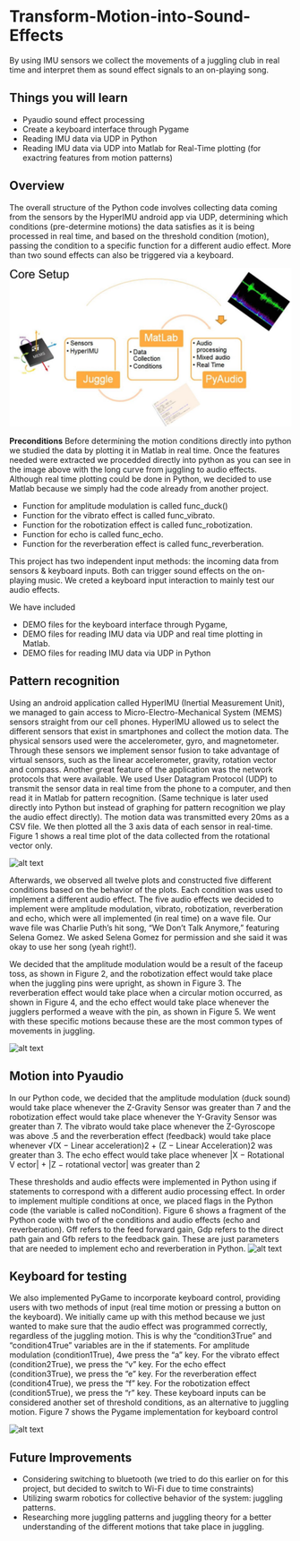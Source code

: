 # Transform-Motion-into-Sound-Effects
By using IMU sensors we collect the movements of a juggling club in real time and interpret them as sound effect signals to an on-playing song.

## Things you will learn
* Pyaudio sound effect processing
* Create a keyboard interface through Pygame
* Reading IMU data via UDP in Python
* Reading IMU data via UDP into Matlab for Real-Time plotting (for exactring features from motion patterns)

## Overview
The overall structure of the Python code involves collecting data coming from the sensors by the HyperIMU android app via UDP, determining which conditions (pre-determine motions) the data satisfies as it is being processed in real time, and based on the threshold condition (motion), passing the condition to a specific function for a different audio effect. More than two sound effects can also be triggered via a keyboard.

![alt text](README_images/club_setup.JPG "Description goes here")

**Preconditions**
Before determining the motion conditions directly into python we studied the data by plotting it in Matlab in real time. Once the features needed were extracted we procedded directly into python as you can see in the image above with the long curve from juggling to audio effects. Although real time plotting could be done in Python, we decided to use Matlab because we simply had the code already from another project.

* Function for amplitude modulation is called func_duck() 
* Function for the vibrato effect is called func_vibrato.
* Function for the robotization effect is called func_robotization.
* Function for echo is called func_echo.
* Function for the reverberation effect is called func_reverberation.

This project has two independent input methods: the incoming data from sensors & keyboard inputs. Both can trigger sound effects on the on-playing music. We creted a keyboard input interaction to mainly test our audio effects. 

We have included 
* DEMO files for the keyboard interface through Pygame,
* DEMO files for reading IMU data via UDP and real time plotting in Matlab.
* DEMO files for reading IMU data via UDP in Python

## Pattern recognition
Using an android application called HyperIMU (Inertial Measurement Unit), we managed to gain access to Micro-Electro-Mechanical System (MEMS) sensors straight from our cell phones. HyperIMU allowed us to select the different sensors that exist in smartphones and collect the motion data. The physical sensors used were the accelerometer, gyro, and magnetometer. Through these sensors we implement sensor fusion to take advantage of virtual sensors, such as the linear accelerometer, gravity, rotation vector and compass. Another great feature of the application was the network protocols that were available. We used User Datagram Protocol (UDP) to transmit the sensor data in real time from the phone to a computer, and then read it in Matlab for pattern recognition. (Same technique is later used directly into Python but instead of graphing for pattern recognition we play the audio effect directly). The motion data was transmitted every 20ms as a CSV file. We then plotted all the 3 axis data of each sensor in real-time. Figure 1 shows a real time plot of the data collected from the rotational vector only.

![alt text](README_Images/Segnet.png "Description goes here")

Afterwards, we observed all twelve plots and constructed five different conditions based on the behavior of the plots. Each condition was used to implement a different audio effect. The five audio effects we decided to implement were amplitude modulation, vibrato, robotization, reverberation and echo, which were all implemented (in real time) on a wave file. Our wave file was Charlie Puth’s hit song, “We Don’t Talk Anymore,” featuring Selena Gomez. We asked Selena Gomez for permission and she said it was okay to use her song (yeah right!). 

 We decided that the amplitude modulation would be a result of the faceup toss, as shown in Figure 2, and the robotization effect would take place when the juggling pins were upright, as shown in Figure 3. The reverberation effect would take place when a circular motion occurred, as shown in Figure 4, and the echo effect would take place whenever the jugglers performed a weave with the pin, as shown in Figure 5. We went with these specific motions because these are the most common types of movements in juggling.
 
 ![alt text](README_Images/Segnet.png "Description goes here")
 
 ## Motion into Pyaudio
  In our Python code, we decided that the amplitude modulation (duck sound) would take place whenever the Z-Gravity Sensor was greater than 7 and the robotization effect would take place whenever the Y-Gravity Sensor was greater than 7. The vibrato would take place whenever the Z-Gyroscope was above .5 and the reverberation effect (feedback) would take place whenever √(X − Linear acceleration)2 + (Z − Linear Acceleration)2 was greater than 3. The echo effect would take place whenever |X − Rotational V ector| + |Z − rotational vector| was greater than 2 

These thresholds and audio effects were implemented in Python using if statements to correspond with a different audio processing effect. In order to implement multiple conditions at once, we placed flags in the Python code (the variable is called noCondition). Figure 6 shows a fragment of the Python code with two of the conditions and audio effects (echo and reverberation). Gff refers to the feed forward gain, Gdp refers to the direct path gain and Gfb refers to the feedback gain. These are just parameters that are needed to implement echo and reverberation in Python. 
![alt text](README_Images/Segnet.png "Description goes here")

## Keyboard for testing
We also implemented PyGame to incorporate keyboard control, providing users with two methods of input (real time motion or pressing a button on the keyboard). We initially came up with this method because we just wanted to make sure that the audio effect was programmed correctly, regardless of the juggling motion. This is why the “condition3True” and “condition4True” variables are in the if statements. For amplitude modulation (condition1True), 4we press the “a” key. For the vibrato effect (condition2True), we press the “v” key. For the echo effect (condition3True), we press the “e” key. For the reverberation effect (condition4True), we press the “f” key. For the robotization effect (condition5True), we press the “r” key. These keyboard inputs can be considered another set of threshold conditions, as an alternative to juggling motion. Figure 7 shows the Pygame implementation for keyboard control

 ![alt text](README_Images/Segnet.png "Description goes here")

## Future Improvements
* Considering switching to bluetooth (we tried to do this earlier on for this project, but decided to switch to Wi-Fi due to time constraints)
* Utilizing swarm robotics for collective behavior of the system: juggling patterns.
* Researching more juggling patterns and juggling theory for a better understanding of the different motions that take place in juggling.
